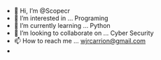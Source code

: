 - 👋 Hi, I’m @Scopecr
- 👀 I’m interested in ... Programing
- 🌱 I’m currently learning ... Python
- 💞️ I’m looking to collaborate on ... Cyber Security
- 📫 How to reach me ... wjrcarrion@gmail.com
-  
<!---
Scopecr/Scopecr is a ✨ special ✨ repository because its `README.md` (this file) appears on your GitHub profile.
You can click the Preview link to take a look at your changes.
--->
